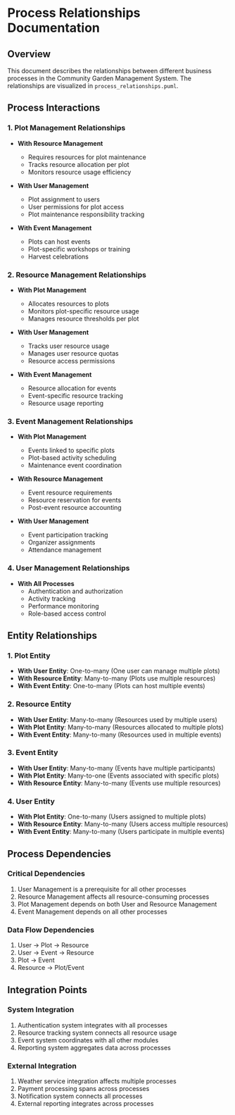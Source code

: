 # Process Relationships Documentation

## Overview
This document describes the relationships between different business processes in the Community Garden Management System. The relationships are visualized in `process_relationships.puml`.

## Process Interactions

### 1. Plot Management Relationships
- **With Resource Management**
  - Requires resources for plot maintenance
  - Tracks resource allocation per plot
  - Monitors resource usage efficiency
  
- **With User Management**
  - Plot assignment to users
  - User permissions for plot access
  - Plot maintenance responsibility tracking
  
- **With Event Management**
  - Plots can host events
  - Plot-specific workshops or training
  - Harvest celebrations

### 2. Resource Management Relationships
- **With Plot Management**
  - Allocates resources to plots
  - Monitors plot-specific resource usage
  - Manages resource thresholds per plot
  
- **With User Management**
  - Tracks user resource usage
  - Manages user resource quotas
  - Resource access permissions
  
- **With Event Management**
  - Resource allocation for events
  - Event-specific resource tracking
  - Resource usage reporting

### 3. Event Management Relationships
- **With Plot Management**
  - Events linked to specific plots
  - Plot-based activity scheduling
  - Maintenance event coordination
  
- **With Resource Management**
  - Event resource requirements
  - Resource reservation for events
  - Post-event resource accounting
  
- **With User Management**
  - Event participation tracking
  - Organizer assignments
  - Attendance management

### 4. User Management Relationships
- **With All Processes**
  - Authentication and authorization
  - Activity tracking
  - Performance monitoring
  - Role-based access control

## Entity Relationships

### 1. Plot Entity
- **With User Entity**: One-to-many (One user can manage multiple plots)
- **With Resource Entity**: Many-to-many (Plots use multiple resources)
- **With Event Entity**: One-to-many (Plots can host multiple events)

### 2. Resource Entity
- **With User Entity**: Many-to-many (Resources used by multiple users)
- **With Plot Entity**: Many-to-many (Resources allocated to multiple plots)
- **With Event Entity**: Many-to-many (Resources used in multiple events)

### 3. Event Entity
- **With User Entity**: Many-to-many (Events have multiple participants)
- **With Plot Entity**: Many-to-one (Events associated with specific plots)
- **With Resource Entity**: Many-to-many (Events use multiple resources)

### 4. User Entity
- **With Plot Entity**: One-to-many (Users assigned to multiple plots)
- **With Resource Entity**: Many-to-many (Users access multiple resources)
- **With Event Entity**: Many-to-many (Users participate in multiple events)

## Process Dependencies

### Critical Dependencies
1. User Management is a prerequisite for all other processes
2. Resource Management affects all resource-consuming processes
3. Plot Management depends on both User and Resource Management
4. Event Management depends on all other processes

### Data Flow Dependencies
1. User → Plot → Resource
2. User → Event → Resource
3. Plot → Event
4. Resource → Plot/Event

## Integration Points

### System Integration
1. Authentication system integrates with all processes
2. Resource tracking system connects all resource usage
3. Event system coordinates with all other modules
4. Reporting system aggregates data across processes

### External Integration
1. Weather service integration affects multiple processes
2. Payment processing spans across processes
3. Notification system connects all processes
4. External reporting integrates across processes 